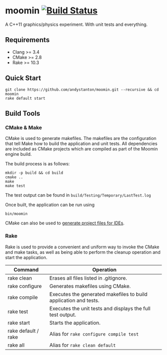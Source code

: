 # moomin [![Build Status](https://travis-ci.org/andystanton/moomin.svg?branch=master)](https://travis-ci.org/andystanton/moomin)

A C++11 graphics/physics experiment. With unit tests and everything.

## Requirements

- Clang >= 3.4
- CMake >= 2.8
- Rake >= 10.3

## Quick Start

```
git clone https://github.com/andystanton/moomin.git --recursive && cd moomin
rake default start
```

## Build Tools

### CMake & Make

CMake is used to generate makefiles. The makefiles are the configuration that tell Make how to build the application and unit tests. All dependencies are included as CMake projects which are compiled as part of the Moomin engine build.

The build process is as follows:

```
mkdir -p build && cd build
cmake ..
make
make test
```

The test output can be found in ```build/Testing/Temporary/LastTest.log```

Once built, the application can be run using

```
bin/moomin
```

CMake can also be used to [generate project files for IDEs](https://github.com/andystanton/moomin/wiki/Generating%20Xcode%20Project%20Files).


### Rake

Rake is used to provide a convenient and uniform way to invoke the CMake and make tasks, as well as being able to perform the cleanup operation and start the application.

| Command             | Operation                                                        |
| ------------------- | ---------------------------------------------------------------- |
| rake clean          | Erases all files listed in .gitignore.                           |
| rake configure      | Generates makefiles using CMake.                                 |
| rake compile        | Executes the generated makefiles to build application and tests. |
| rake test           | Executes the unit tests and displays the full test output.       |
| rake start          | Starts the application.                                          |
| rake default / rake | Alias for ```rake configure compile test```                      |
| rake all            | Alias for ```rake clean default```                               |
